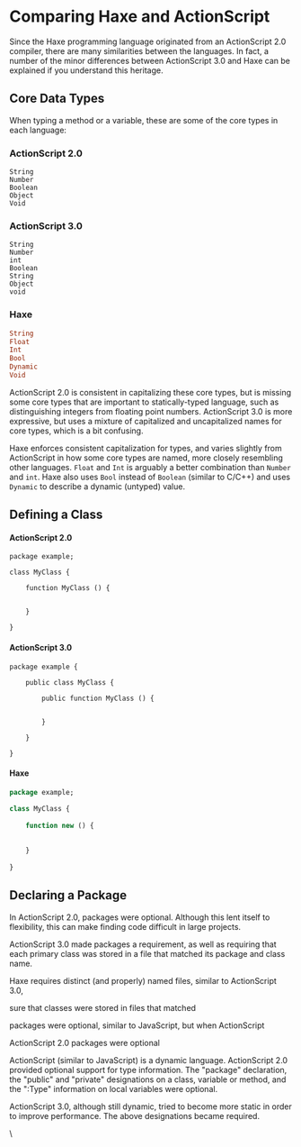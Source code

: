 # Comparing Haxe and ActionScript

Since the Haxe programming language originated from an ActionScript 2.0 compiler, there are many similarities between the languages. In fact, a number of the minor differences between ActionScript 3.0 and Haxe can be explained if you understand this heritage.

## Core Data Types

When typing a method or a variable, these are some of the core types in each language:

### ActionScript 2.0

```as2
String
Number
Boolean
Object
Void
```

### ActionScript 3.0

```as3
String
Number
int
Boolean
String
Object
void
```

### Haxe

```haxe
String
Float
Int
Bool
Dynamic
Void
```

ActionScript 2.0 is consistent in capitalizing these core types, but is missing some core types that are important to statically-typed language, such as distinguishing integers from floating point numbers. ActionScript 3.0 is more expressive, but uses a mixture of capitalized and uncapitalized names for core types, which is a bit confusing.

Haxe enforces consistent capitalization for types, and varies slightly from ActionScript in how some core types are named, more closely resembling other languages. `Float` and `Int` is arguably a better combination than `Number` and `int`. Haxe also uses `Bool` instead of `Boolean` (similar to C/C++) and uses `Dynamic` to describe a dynamic (untyped) value.

## Defining a Class



#### ActionScript 2.0

```as2
package example;

class MyClass {
    
    function MyClass () {
        
        
    }

}
```

#### ActionScript 3.0

```as3
package example {
    
    public class MyClass {
        
        public function MyClass () {
            
            
        }

    }

}
```

#### Haxe

```haxe
package example;

class MyClass {
    
    function new () {
        
        
    }
    
}
```

## Declaring a Package

In ActionScript 2.0, packages were optional. Although this lent itself to flexibility, this can make finding code difficult in large projects.

ActionScript 3.0 made packages a requirement, as well as requiring that each primary class was stored in a file that matched its package and class name.  

Haxe requires distinct (and properly) named files, similar to ActionScript 3.0, 

sure that classes were stored in files that matched 



packages were optional, similar to JavaScript, but when ActionScript 



ActionScript 2.0 packages were optional

ActionScript (similar to JavaScript) is a dynamic language. ActionScript 2.0 provided optional support for type information. The "package" declaration, the "public" and "private" designations on a class, variable or method, and the ":Type" information on local variables were optional.

ActionScript 3.0, although still dynamic, tried to become more static in order to improve performance. The above designations became required.

\
